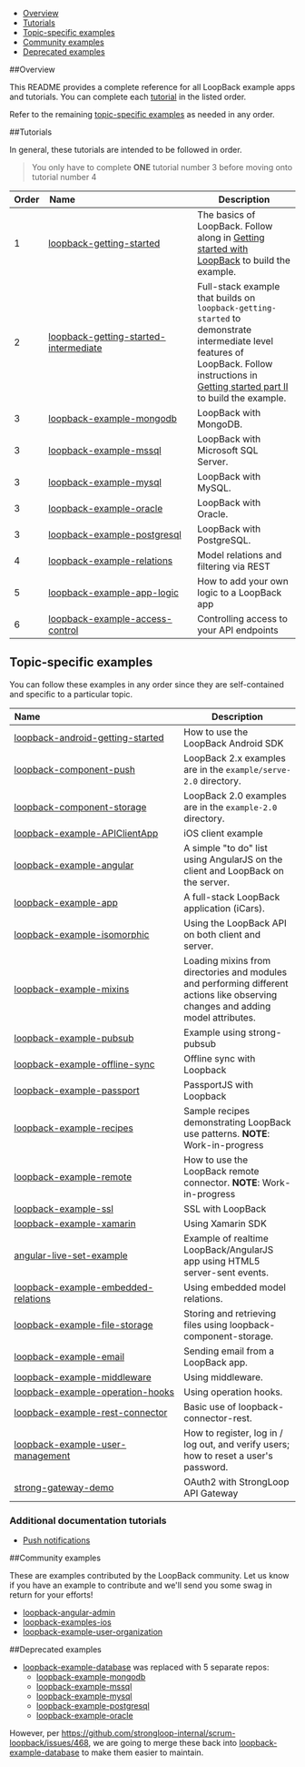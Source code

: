 - [Overview](#overview)
- [Tutorials](#tutorials)
- [Topic-specific examples](#topic-specific-examples)
- [Community examples](#community-examples)
- [Deprecated examples](#deprecated-examples)

##Overview

This README provides a complete reference for all LoopBack example apps and tutorials. 
You can complete each [tutorial](#tutorials) in the listed order.

Refer to the remaining [topic-specific examples](#topic-specific-examples) as needed in any order.

##Tutorials

In general, these tutorials are intended to be followed in order.

>You only have to complete **ONE** tutorial number 3 before moving onto tutorial
number 4

|Order|Name&nbsp;&nbsp;&nbsp;&nbsp;&nbsp;&nbsp;&nbsp;&nbsp;&nbsp;&nbsp;&nbsp;&nbsp;&nbsp;&nbsp;&nbsp;&nbsp;&nbsp;&nbsp;&nbsp;&nbsp;&nbsp;&nbsp;&nbsp;&nbsp;&nbsp;&nbsp;&nbsp;&nbsp;&nbsp;&nbsp;&nbsp;&nbsp;&nbsp;&nbsp;&nbsp;&nbsp;&nbsp;&nbsp;&nbsp;&nbsp;&nbsp;&nbsp;&nbsp;&nbsp;&nbsp;&nbsp;|Description|
|---|---|---|
|1|[loopback-getting-started](https://github.com/strongloop/loopback-getting-started)|The basics of LoopBack.  Follow along in [Getting started with LoopBack](http://docs.strongloop.com/display/LB/Getting+started+with+LoopBack) to build the example.|
|2|[loopback-getting-started-intermediate](https://github.com/strongloop/loopback-getting-started-intermediate)| Full-stack example that builds on `loopback-getting-started` to demonstrate intermediate level features of LoopBack.  Follow instructions in [Getting started part II](http://docs.strongloop.com/display/LB/Getting+started+part+II) to build the example.|
|3|[loopback-example-mongodb](https://github.com/strongloop/loopback-example-mongodb)|LoopBack with MongoDB.|
|3|[loopback-example-mssql](https://github.com/strongloop/loopback-example-mssql)|LoopBack with Microsoft SQL Server.|
|3|[loopback-example-mysql](https://github.com/strongloop/loopback-example-mysql)|LoopBack with MySQL.|
|3|[loopback-example-oracle](https://github.com/strongloop/loopback-example-oracle)|LoopBack with Oracle.|
|3|[loopback-example-postgresql](https://github.com/strongloop/loopback-example-postgresql)|LoopBack with PostgreSQL.|
|4|[loopback-example-relations](https://github.com/strongloop/loopback-example-relations)|Model relations and filtering via REST|
|5|[loopback-example-app-logic](https://github.com/strongloop/loopback-example-app-logic)|How to add your own logic to a LoopBack app|
|6|[loopback-example-access-control](https://github.com/strongloop/loopback-example-access-control)|Controlling access to your API endpoints|

## Topic-specific examples

You can follow these examples in any order since they are self-contained and
specific to a particular topic.

|Name&nbsp;&nbsp;&nbsp;&nbsp;&nbsp;&nbsp;&nbsp;&nbsp;&nbsp;&nbsp;&nbsp;&nbsp;&nbsp;&nbsp;&nbsp;&nbsp;&nbsp;&nbsp;&nbsp;&nbsp;&nbsp;&nbsp;&nbsp;&nbsp;&nbsp;&nbsp;&nbsp;&nbsp;&nbsp;&nbsp;&nbsp;&nbsp;&nbsp;&nbsp;&nbsp;&nbsp;&nbsp;&nbsp;&nbsp;&nbsp;&nbsp;&nbsp;&nbsp;&nbsp;&nbsp;&nbsp;&nbsp;&nbsp;&nbsp;&nbsp;&nbsp;&nbsp;&nbsp;&nbsp;&nbsp;|Description  |
|---|---|
|[loopback-android-getting-started](https://github.com/strongloop/loopback-android-getting-started)            |How to use the LoopBack Android SDK |
|[loopback-component-push](https://github.com/strongloop/loopback-component-push/tree/master/example/server-2.0)  |LoopBack 2.x examples are in the `example/serve-2.0` directory. |
|[loopback-component-storage](https://github.com/strongloop/loopback-component-storage/tree/master/example-2.0) |LoopBack 2.0 examples are in the `example-2.0` directory.  |
|[loopback-example-APIClientApp](https://github.com/strongloop/loopback-example-apiclientapp)|iOS client example|
|[loopback-example-angular](https://github.com/strongloop/loopback-example-angular) |A simple "to do" list using AngularJS on the client and LoopBack on the server.|
|[loopback-example-app](https://github.com/strongloop/loopback-example-app)  |A full-stack LoopBack application (iCars).|
|[loopback-example-isomorphic](https://github.com/strongloop/loopback-example-isomorphic)    |Using the LoopBack API on both client and server.|
|[loopback-example-mixins](https://github.com/strongloop/loopback-example-mixins) | Loading mixins from  directories and modules and performing different actions like observing changes and adding model attributes.   
|[loopback-example-pubsub](https://github.com/strongloop/loopback-example-pubsub) |Example using strong-pubsub |
|[loopback-example-offline-sync](https://github.com/strongloop/loopback-example-offline-sync)|Offline sync with Loopback |
|[loopback-example-passport](https://github.com/strongloop/loopback-example-passport) |PassportJS with Loopback  |
|[loopback-example-recipes](https://github.com/strongloop/loopback-example-recipes)  | Sample recipes  demonstrating LoopBack use patterns.  **NOTE**: Work-in-progress   |
|[loopback-example-remote](https://github.com/strongloop/loopback-example-remote) |How to use the LoopBack remote connector.  **NOTE**: Work-in-progress  |
|[loopback-example-ssl](https://github.com/strongloop/loopback-example-ssl)  |SSL with LoopBack   |
| [loopback-example-xamarin](https://github.com/strongloop/loopback-example-xamarin) | Using Xamarin SDK |
| [angular-live-set-example](https://github.com/strongloop/angular-live-set-example) | Example of realtime LoopBack/AngularJS app using HTML5 server-sent events. |
| [loopback-example-embedded-relations](https://github.com/strongloop/loopback-example-embedded-relations) | Using embedded model relations. |
| [loopback-example-file-storage](https://github.com/strongloop/loopback-example-file-storage) | Storing and retrieving files using loopback-component-storage. |
| [loopback-example-email](https://github.com/strongloop/loopback-example-email)| Sending email from a LoopBack app.|
| [loopback-example-middleware](https://github.com/strongloop/loopback-example-middleware)| Using middleware.|
| [loopback-example-operation-hooks](https://github.com/strongloop/loopback-example-operation-hooks)| Using operation hooks.|
| [loopback-example-rest-connector](https://github.com/strongloop/loopback-example-rest-connector)| Basic use of loopback-connector-rest.|
| [loopback-example-user-management](https://github.com/strongloop/loopback-example-user-management) | How to register, log in / log out, and verify users; how to reset a user's password.|
|[strong-gateway-demo](https://github.com/strongloop/strong-gateway-demo) |OAuth2 with StrongLoop API Gateway|


### Additional documentation tutorials

- [Push notifications](http://docs.strongloop.com/display/LB/Tutorial:+Push+notifications)

##Community examples

These are examples contributed by the LoopBack community. Let us know if you have an example to
contribute and we'll send you some swag in return for your efforts!

- [loopback-angular-admin](https://github.com/beeman/loopback-angular-admin)
- [loopback-examples-ios](https://github.com/strongloop-community/loopback-examples-ios)
- [loopback-example-user-organization](https://github.com/strongloop-community/loopback-example-user-organization)

##Deprecated examples

- [loopback-example-database](https://github.com/strongloop/loopback-example-database) was replaced with 5 separate repos:
    - [loopback-example-mongodb](https://github.com/strongloop/loopback-example-mongodb)
    - [loopback-example-mssql](https://github.com/strongloop/loopback-example-mssql)
    - [loopback-example-mysql](https://github.com/strongloop/loopback-example-mysql)
    - [loopback-example-postgresql](https://github.com/strongloop/loopback-example-postgresql)
    - [loopback-example-oracle](https://github.com/strongloop/loopback-example-oracle)

However, per https://github.com/strongloop-internal/scrum-loopback/issues/468, we are going to merge these back into [loopback-example-database](https://github.com/strongloop/loopback-example-database) to make them easier to maintain.
